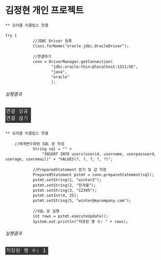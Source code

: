 # 김정현 개인 프로젝트

```
** 오라클 이클립스 연결

try {
			//JDBC Driver 등록
			Class.forName("oracle.jdbc.OracleDriver");

			//연결하기
			conn = DriverManager.getConnection(
					"jdbc:oracle:thin:@localhost:1521/XE",
					"java",
					"oracle"
					);

```
###### 실행결과
![연결 결과](img/link!.png)
-----------------------------------------------------------------------------------------------------------
```
** 오라클 이클립스 연결

	//매개변수화된 SQL 문 작성
			String sql = "" +
				"INSERT INTO users(userid, username, userpassword, userage, useremail)" + "VALUES(?, ?, ?, ?, ?)";
			
			//PreparedStatement 얻기 및 값 지정
			PreparedStatement pstmt = conn.prepareStatement(sql);
			pstmt.setString(1, "winter2");
			pstmt.setString(2, "한겨울");
			pstmt.setString(3, "12345");
			pstmt.setInt(4, 25);
			pstmt.setString(5, "winter@mycompany.com");
			
			//SQL 문 실행
			int rows = pstmt.executeUpdate();
			System.out.println("저장된 행 수: " + rows);

```
###### 실행결과
![실행 결과](img/insert.png)
-----------------------------------------------------------------------------------------------------------
